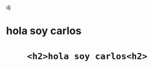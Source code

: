 <!DOCTYPE html>
<HTML lang="en">
    <meta charset="UTF-8">
    <meta name="viewport" content="width-width, initial -scale=1.0">
    <meta http-equiv="x-ua-compatible" content="ie-edge">
    <titel>dj</titel>
</head>
<body>
    <h1>hola soy carlos<h1>
    
        <h2>hola soy carlos<h2>
</body>
</HTML>
